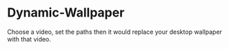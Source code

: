 # Dynamic-Wallpaper
Choose a video, set the paths then it would replace your desktop wallpaper with that video.
